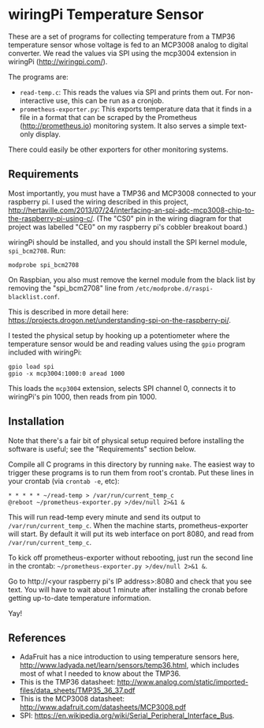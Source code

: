 # wiringPi Temperature Sensor

These are a set of programs for collecting temperature from a TMP36 temperature sensor whose voltage is fed to an MCP3008 analog to digital converter. We read the values via SPI using the mcp3004 extension in wiringPi (<http://wiringpi.com/>).

The programs are:
* `read-temp.c`: This reads the values via SPI and prints them out. For non-interactive use, this can be run as a cronjob.
* `prometheus-exporter.py`: This exports temperature data that it finds in a file in a format that can be scraped by the Prometheus (<http://prometheus.io>) monitoring system. It also serves a simple text-only display.

There could easily be other exporters for other monitoring systems.

## Requirements
Most importantly, you must have a TMP36 and MCP3008 connected to your raspberry pi. I used the wiring described in this project, <http://hertaville.com/2013/07/24/interfacing-an-spi-adc-mcp3008-chip-to-the-raspberry-pi-using-c/>. (The "CS0" pin in the wiring diagram for that project was labelled "CE0" on my raspberry pi's cobbler breakout board.)

wiringPi should be installed, and you should install the SPI kernel module, `spi_bcm2708`. Run:

    modprobe spi_bcm2708
    
On Raspbian, you also must remove the kernel module from the black list by removing the "spi_bcm2708" line from `/etc/modprobe.d/raspi-blacklist.conf`.

This is described in more detail here: <https://projects.drogon.net/understanding-spi-on-the-raspberry-pi/>.

I tested the physical setup by hooking up a potentiometer where the temperature sensor would be and reading values using the `gpio` program included with wiringPi:

    gpio load spi
    gpio -x mcp3004:1000:0 aread 1000

This loads the `mcp3004` extension, selects SPI channel 0, connects it to wiringPi's pin 1000, then reads from pin 1000. 

## Installation
Note that there's a fair bit of physical setup required before installing the software is useful; see the "Requirements" section below.

Compile all C programs in this directory by running `make`. The easiest way to trigger these programs is to run them from root's crontab. Put these lines in your crontab (via `crontab -e`, etc):

    * * * * * ~/read-temp > /var/run/current_temp_c
    @reboot ~/prometheus-exporter.py >/dev/null 2>&1 &

This will run read-temp every minute and send its output to `/var/run/current_temp_c`. When the machine starts, prometheus-exporter will start. By default it will put its web interface on port 8080, and read from `/var/run/current_temp_c`.

To kick off prometheus-exporter without rebooting, just run the second line in the crontab: `~/prometheus-exporter.py >/dev/null 2>&1 &`.

Go to http://<your raspberry pi's IP address>:8080 and check that you see text. You will have to wait about 1 minute after installing the cronab before getting up-to-date temperature information.

Yay!

## References
  * AdaFruit has a nice introduction to using temperature sensors here, <http://www.ladyada.net/learn/sensors/temp36.html>, which includes most of what I needed to know about the TMP36.
  * This is the TMP36 datasheet: <http://www.analog.com/static/imported-files/data_sheets/TMP35_36_37.pdf>
  * This is the MCP3008 datasheet: <http://www.adafruit.com/datasheets/MCP3008.pdf>
  * SPI: <https://en.wikipedia.org/wiki/Serial_Peripheral_Interface_Bus>.

